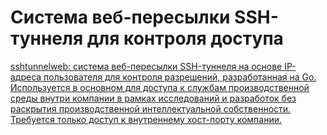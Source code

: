 # Система веб-пересылки SSH-туннеля для контроля доступа





[sshtunnelweb: система веб-пересылки SSH-туннеля на основе IP-адреса пользователя для контроля разрешений, разработанная на Go. Используется в основном для доступа к службам производственной среды внутри компании в рамках исследований и разработок без раскрытия производственной интеллектуальной собственности. Требуется только доступ к внутреннему хост-порту компании.](https://gitee.com/oldsa/sshtunnelweb)

